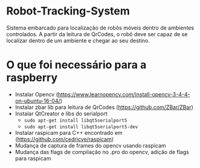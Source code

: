 # Robot-Tracking-System
Sistema embarcado para localização de robôs móveis dentro de ambientes controlados. A partir da leitura de QrCodes, o robô deve ser capaz de se localizar dentro de um ambiente e chegar ao seu destino.

# O que foi necessário para a raspberry

- Instalar Opencv (https://www.learnopencv.com/install-opencv-3-4-4-on-ubuntu-16-04/)
- Instalar zbar lib para leitura de QrCodes (https://github.com/ZBar/ZBar)
- Instalar QtCreator e libs do serialport
	- `sudo apt-get install libqt5serialport5`
	- `sudo apt-get install libqt5serialport5-dev`
- Instalar raspicam para C++ encontrado em (https://github.com/cedricve/raspicam)
- Mudança de captura de frames do opencv usando raspicam
- Mudança das flags de compilação no .pro do opencv, adição de flags para raspicam
